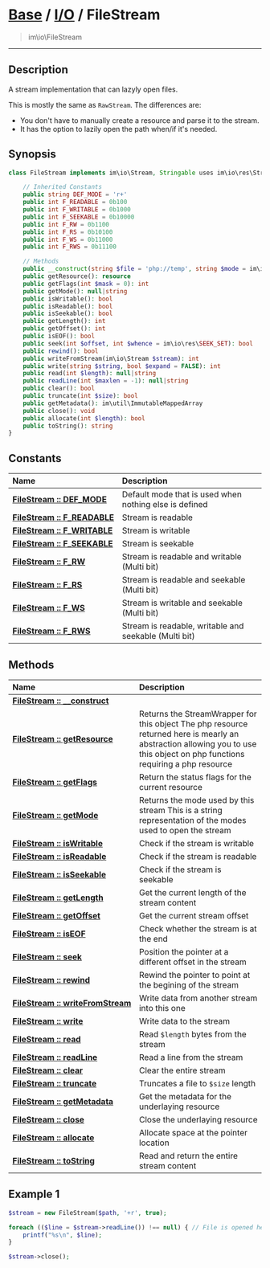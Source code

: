 # [Base](base.md) / [I/O](io.md) / FileStream
 > im\io\FileStream
____

## Description
A stream implementation that can lazyly open files.

This is mostly the same as `RawStream`. The differences are:

 - You don't have to manually create a resource and parse it to the stream.
 - It has the option to lazily open the path when/if it's needed.

## Synopsis
```php
class FileStream implements im\io\Stream, Stringable uses im\io\res\StreamDecorator {

    // Inherited Constants
    public string DEF_MODE = 'r+'
    public int F_READABLE = 0b100
    public int F_WRITABLE = 0b1000
    public int F_SEEKABLE = 0b10000
    public int F_RW = 0b1100
    public int F_RS = 0b10100
    public int F_WS = 0b11000
    public int F_RWS = 0b11100

    // Methods
    public __construct(string $file = 'php://temp', string $mode = im\io\Stream::DEF_MODE, bool $lazy = FALSE)
    public getResource(): resource
    public getFlags(int $mask = 0): int
    public getMode(): null|string
    public isWritable(): bool
    public isReadable(): bool
    public isSeekable(): bool
    public getLength(): int
    public getOffset(): int
    public isEOF(): bool
    public seek(int $offset, int $whence = im\io\res\SEEK_SET): bool
    public rewind(): bool
    public writeFromStream(im\io\Stream $stream): int
    public write(string $string, bool $expand = FALSE): int
    public read(int $length): null|string
    public readLine(int $maxlen = -1): null|string
    public clear(): bool
    public truncate(int $size): bool
    public getMetadata(): im\util\ImmutableMappedArray
    public close(): void
    public allocate(int $length): bool
    public toString(): string
}
```

## Constants
| Name | Description |
| :--- | :---------- |
| [__FileStream&nbsp;::&nbsp;DEF\_MODE__](io-FileStream-prop_DEF_MODE.md) | Default mode that is used when nothing else is defined |
| [__FileStream&nbsp;::&nbsp;F\_READABLE__](io-FileStream-prop_F_READABLE.md) | Stream is readable |
| [__FileStream&nbsp;::&nbsp;F\_WRITABLE__](io-FileStream-prop_F_WRITABLE.md) | Stream is writable |
| [__FileStream&nbsp;::&nbsp;F\_SEEKABLE__](io-FileStream-prop_F_SEEKABLE.md) | Stream is seekable |
| [__FileStream&nbsp;::&nbsp;F\_RW__](io-FileStream-prop_F_RW.md) | Stream is readable and writable (Multi bit) |
| [__FileStream&nbsp;::&nbsp;F\_RS__](io-FileStream-prop_F_RS.md) | Stream is readable and seekable (Multi bit) |
| [__FileStream&nbsp;::&nbsp;F\_WS__](io-FileStream-prop_F_WS.md) | Stream is writable and seekable (Multi bit) |
| [__FileStream&nbsp;::&nbsp;F\_RWS__](io-FileStream-prop_F_RWS.md) | Stream is readable, writable and seekable (Multi bit) |

## Methods
| Name | Description |
| :--- | :---------- |
| [__FileStream&nbsp;::&nbsp;\_\_construct__](io-FileStream-__construct.md) |  |
| [__FileStream&nbsp;::&nbsp;getResource__](io-FileStream-getResource.md) | Returns the StreamWrapper for this object  The php resource returned here is mearly an abstraction allowing you to use this object on php functions requiring a php resource |
| [__FileStream&nbsp;::&nbsp;getFlags__](io-FileStream-getFlags.md) | Return the status flags for the current resource |
| [__FileStream&nbsp;::&nbsp;getMode__](io-FileStream-getMode.md) | Returns the mode used by this stream  This is a string representation of the modes used to open the stream |
| [__FileStream&nbsp;::&nbsp;isWritable__](io-FileStream-isWritable.md) | Check if the stream is writable |
| [__FileStream&nbsp;::&nbsp;isReadable__](io-FileStream-isReadable.md) | Check if the stream is readable |
| [__FileStream&nbsp;::&nbsp;isSeekable__](io-FileStream-isSeekable.md) | Check if the stream is seekable |
| [__FileStream&nbsp;::&nbsp;getLength__](io-FileStream-getLength.md) | Get the current length of the stream content |
| [__FileStream&nbsp;::&nbsp;getOffset__](io-FileStream-getOffset.md) | Get the current stream offset |
| [__FileStream&nbsp;::&nbsp;isEOF__](io-FileStream-isEOF.md) | Check whether the stream is at the end |
| [__FileStream&nbsp;::&nbsp;seek__](io-FileStream-seek.md) | Position the pointer at a different offset in the stream |
| [__FileStream&nbsp;::&nbsp;rewind__](io-FileStream-rewind.md) | Rewind the pointer to point at the begining of the stream |
| [__FileStream&nbsp;::&nbsp;writeFromStream__](io-FileStream-writeFromStream.md) | Write data from another stream into this one |
| [__FileStream&nbsp;::&nbsp;write__](io-FileStream-write.md) | Write data to the stream |
| [__FileStream&nbsp;::&nbsp;read__](io-FileStream-read.md) | Read `$length` bytes from the stream |
| [__FileStream&nbsp;::&nbsp;readLine__](io-FileStream-readLine.md) | Read a line from the stream |
| [__FileStream&nbsp;::&nbsp;clear__](io-FileStream-clear.md) | Clear the entire stream |
| [__FileStream&nbsp;::&nbsp;truncate__](io-FileStream-truncate.md) | Truncates a file to `$size` length |
| [__FileStream&nbsp;::&nbsp;getMetadata__](io-FileStream-getMetadata.md) | Get the metadata for the underlaying resource |
| [__FileStream&nbsp;::&nbsp;close__](io-FileStream-close.md) | Close the underlaying resource |
| [__FileStream&nbsp;::&nbsp;allocate__](io-FileStream-allocate.md) | Allocate space at the pointer location |
| [__FileStream&nbsp;::&nbsp;toString__](io-FileStream-toString.md) | Read and return the entire stream content |

## Example 1
```php
$stream = new FileStream($path, '+r', true);

foreach (($line = $stream->readLine()) !== null) { // File is opened here
    printf("%s\n", $line);
}

$stream->close();
```
